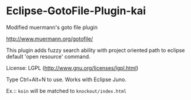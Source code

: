 Eclipse-GotoFile-Plugin-kai
===========================

Modified muermann's goto file plugin

http://www.muermann.org/gotofile/

This plugin adds fuzzy search ability with project oriented path to eclipse default 'open resource' command.

License: LGPL (http://www.gnu.org/licenses/lgpl.html)

Type Ctrl+Alt+N to use. Works with Eclipse Juno.

Ex.:: ``koin`` will be matched to ``knockout/index.html``
